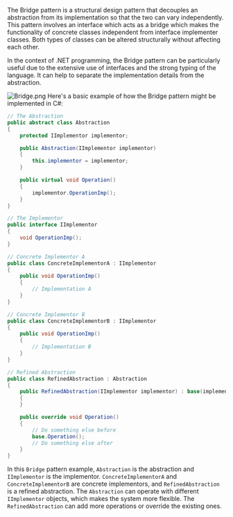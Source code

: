 ﻿

The Bridge pattern is a structural design pattern that decouples an abstraction from its implementation so that the two can vary independently. This pattern involves an interface which acts as a bridge which makes the functionality of concrete classes independent from interface implementer classes. Both types of classes can be altered structurally without affecting each other.

In the context of .NET programming, the Bridge pattern can be particularly useful due to the extensive use of interfaces and the strong typing of the language. It can help to separate the implementation details from the abstraction.

![Bridge.png](./Bridge.png)
Here's a basic example of how the Bridge pattern might be implemented in C#:

```csharp
// The Abstraction
public abstract class Abstraction
{
    protected IImplementor implementor;

    public Abstraction(IImplementor implementor)
    {
        this.implementor = implementor;
    }

    public virtual void Operation()
    {
        implementor.OperationImp();
    }
}

// The Implementor
public interface IImplementor
{
    void OperationImp();
}

// Concrete Implementor A
public class ConcreteImplementorA : IImplementor
{
    public void OperationImp()
    {
        // Implementation A
    }
}

// Concrete Implementor B
public class ConcreteImplementorB : IImplementor
{
    public void OperationImp()
    {
        // Implementation B
    }
}

// Refined Abstraction
public class RefinedAbstraction : Abstraction
{
    public RefinedAbstraction(IImplementor implementor) : base(implementor)
    {
    }

    public override void Operation()
    {
        // Do something else before
        base.Operation();
        // Do something else after
    }
}
```

In this `Bridge` pattern example, `Abstraction` is the abstraction and `IImplementor` is the implementor. `ConcreteImplementorA` and `ConcreteImplementorB` are concrete implementors, and `RefinedAbstraction` is a refined abstraction. The `Abstraction` can operate with different `IImplementor` objects, which makes the system more flexible. The `RefinedAbstraction` can add more operations or override the existing ones.
